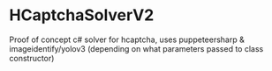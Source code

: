 # HCaptchaSolverV2
 Proof of concept c# solver for hcaptcha, uses puppeteersharp & imageidentify/yolov3 (depending on what parameters passed to class constructor)

